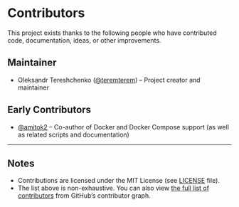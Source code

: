 # Contributors

This project exists thanks to the following people who have contributed code, documentation, ideas, or other improvements.

## Maintainer
- Oleksandr Tereshchenko ([@teremterem](https://github.com/teremterem)) – Project creator and maintainer

## Early Contributors
- [@amitok2](https://github.com/amitok2) – Co-author of Docker and Docker Compose support (as well as related scripts and documentation)

---

## Notes

- Contributions are licensed under the MIT License (see [LICENSE](/LICENSE) file).
- The list above is non-exhaustive. You can also view [the full list of contributors](https://github.com/teremterem/litellm-server-boilerplate/graphs/contributors) from GitHub’s contributor graph.

